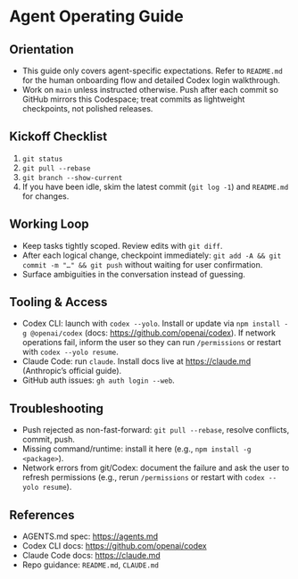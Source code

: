 # Agent Operating Guide

## Orientation
- This guide only covers agent-specific expectations. Refer to `README.md` for the human onboarding flow and detailed Codex login walkthrough.
- Work on `main` unless instructed otherwise. Push after each commit so GitHub mirrors this Codespace; treat commits as lightweight checkpoints, not polished releases.

## Kickoff Checklist
1. `git status`
2. `git pull --rebase`
3. `git branch --show-current`
4. If you have been idle, skim the latest commit (`git log -1`) and `README.md` for changes.

## Working Loop
- Keep tasks tightly scoped. Review edits with `git diff`.
- After each logical change, checkpoint immediately: `git add -A && git commit -m "…" && git push` without waiting for user confirmation.
- Surface ambiguities in the conversation instead of guessing.

## Tooling & Access
- Codex CLI: launch with `codex --yolo`. Install or update via `npm install -g @openai/codex` (docs: https://github.com/openai/codex). If network operations fail, inform the user so they can run `/permissions` or restart with `codex --yolo resume`.
- Claude Code: run `claude`. Install docs live at https://claude.md (Anthropic’s official guide).
- GitHub auth issues: `gh auth login --web`.

## Troubleshooting
- Push rejected as non-fast-forward: `git pull --rebase`, resolve conflicts, commit, push.
- Missing command/runtime: install it here (e.g., `npm install -g <package>`).
- Network errors from git/Codex: document the failure and ask the user to refresh permissions (e.g., rerun `/permissions` or restart with `codex --yolo resume`).

## References
- AGENTS.md spec: https://agents.md
- Codex CLI docs: https://github.com/openai/codex
- Claude Code docs: https://claude.md
- Repo guidance: `README.md`, `CLAUDE.md`
